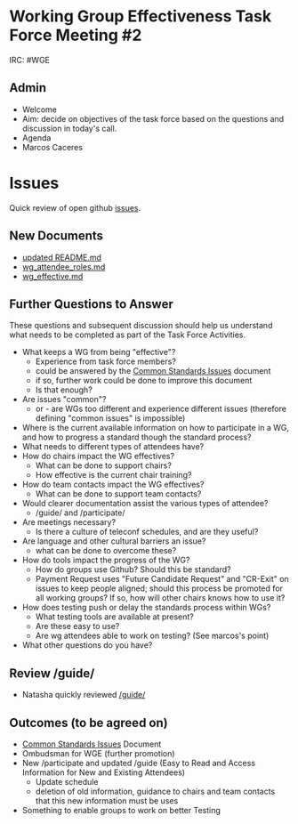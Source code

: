 # Working Group Effectiveness Task Force Meeting #2
IRC: #WGE

## Admin
* Welcome
* Aim: decide on objectives of the task force based on the questions and discussion in today's call.
* Agenda
* Marcos Caceres

# Issues
Quick review of open github [issues](https://github.com/w3c/wg-effectiveness/issues).

## New Documents
* [updated README.md](README.md)
* [wg_attendee_roles.md](wg_attendee_roles.md)
* [wg_effective.md](wg_effective.md)

## Further Questions to Answer
These questions and subsequent discussion should help us understand what needs to be completed as part of the Task Force Activities. 

* What keeps a WG from being "effective"?
  * Experience from task force members?
  * could be answered by the [Common Standards Issues](https://github.com/w3c/wg-effectiveness/blob/master/CSI.md) document
  * if so, further work could be done to improve this document
  * Is that enough?
* Are issues "common"?
  * or - are WGs too different and experience different issues (therefore defining "common issues" is impossible)
* Where is the current available information on how to participate in a WG, and how to progress a standard though the standard process?
* What needs to different types of attendees have?
* How do chairs impact the WG effectives?
  * What can be done to support chairs?
  * How effective is the current chair training?
* How do team contacts impact the WG effectives?
  * What can be done to support team contacts?
* Would clearer documentation assist the various types of attendee?
  * /guide/ and /participate/
* Are meetings necessary?
  * Is there a culture of teleconf schedules, and are they useful?
* Are language and other cultural barriers an issue?
  * what can be done to overcome these?
* How do tools impact the progress of the WG?
  * How do groups use Github? Should this be standard?
  * Payment Request uses "Future Candidate Request" and "CR-Exit" on issues to keep people aligned; should this process be promoted for all working groups? If so, how will other chairs knows how to use it?
* How does testing push or delay the standards process within WGs?
  * What testing tools are available at present?
  * Are these easy to use?
  * Are wg attendees able to work on testing? (See marcos's point)
* What other questions do you have?

## Review /guide/
* Natasha quickly reviewed [/guide/](https://www.w3.org/Guide/)

## Outcomes (to be agreed on)
* [Common Standards Issues](https://github.com/w3c/wg-effectiveness/blob/master/CSI.md) Document
* Ombudsman for WGE (further promotion)
* New /participate and updated /guide (Easy to Read and Access Information for New and Existing Attendees)
  * Update schedule 
  * deletion of old information, guidance to chairs and team contacts that this new information must be uses
* Something to enable groups to work on better Testing


